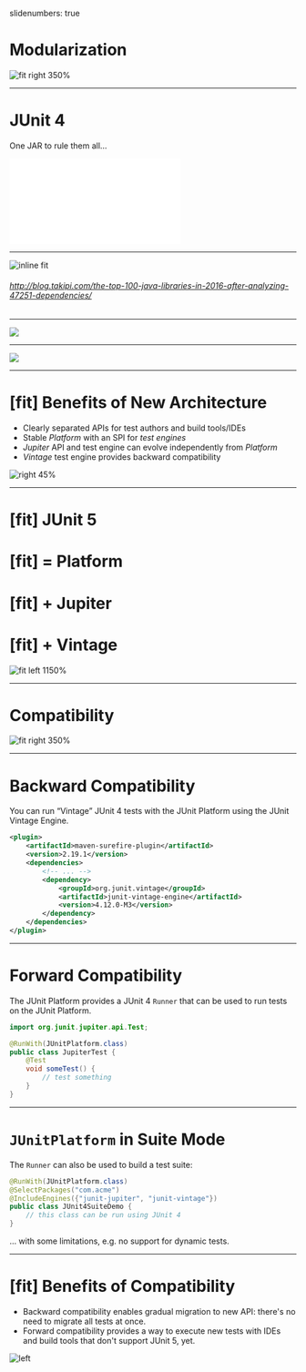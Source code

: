 slidenumbers: true

# Modularization

![fit right 350%](../junit5.png)

---

# JUnit 4

One JAR to rule them all…

![fit inline](one_jar.pdf)


---

![inline fit](usage_stats.png)

###### <http://blog.takipi.com/the-top-100-java-libraries-in-2016-after-analyzing-47251-dependencies/>

---

![](modularization_1.png)

---

![](modularization_2.png)

---

# [fit] Benefits of New Architecture

- Clearly separated APIs for test authors and build tools/IDEs
- Stable _Platform_ with an SPI for _test engines_
- _Jupiter_ API and test engine can evolve independently from _Platform_
- _Vintage_ test engine provides backward compatibility

![right 45%](modularization_1.png)

---

# [fit] JUnit 5
# [fit] = Platform
# [fit] + Jupiter
# [fit] + Vintage

![fit left 1150%](../junit5.png)

---

# Compatibility

![fit right 350%](../junit5.png)

---

# Backward Compatibility

You can run “Vintage” JUnit 4 tests with the JUnit Platform using the JUnit Vintage Engine.

```xml
<plugin>
    <artifactId>maven-surefire-plugin</artifactId>
    <version>2.19.1</version>
    <dependencies>
        <!-- ... -->
        <dependency>
            <groupId>org.junit.vintage</groupId>
            <artifactId>junit-vintage-engine</artifactId>
            <version>4.12.0-M3</version>
        </dependency>
    </dependencies>
</plugin>
```

---

# Forward Compatibility

The JUnit Platform provides a JUnit 4 `Runner` that can be used to run tests on the JUnit Platform.

```java
import org.junit.jupiter.api.Test;

@RunWith(JUnitPlatform.class)
public class JupiterTest {
    @Test
    void someTest() {
        // test something
    }
}
```

---

# `JUnitPlatform` in Suite Mode

The `Runner` can also be used to build a test suite:

```java
@RunWith(JUnitPlatform.class)
@SelectPackages("com.acme")
@IncludeEngines({"junit-jupiter", "junit-vintage"})
public class JUnit4SuiteDemo {
    // this class can be run using JUnit 4
}
```

… with some limitations, e.g. no support for dynamic tests.

---

# [fit] Benefits of Compatibility

- Backward compatibility enables gradual migration to new API: there's no need to migrate all tests at once.
- Forward compatibility provides a way to execute new tests with IDEs and build tools that don't support JUnit 5, yet.

![left](https://pixabay.com/get/e83db40f2bf51c22d9584518a33219c8b66ae3d111b4114792f5c67c/plug-185031_1920.jpg)
